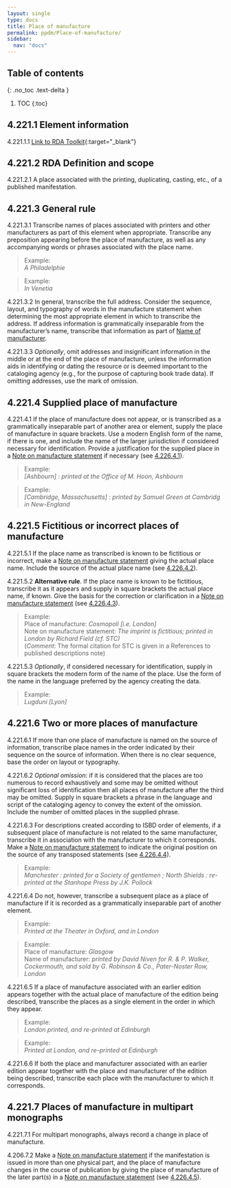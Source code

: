 ```yaml
---
layout: single
type: docs
title: Place of manufacture
permalink: ppdm/Place-of-manufacture/
sidebar:
  nav: "docs"
---
```


## Table of contents
{: .no_toc .text-delta }

1. TOC
{:toc}

## 4.221.1 Element information

<a name="4.221.1.1">4.221.1.1</a> [Link to RDA Toolkit](https://beta.rdatoolkit.org/Content/Index?externalId=en-US_ala-d9676281-26fe-3751-ae5a-d45689d80171){:target="_blank"}

## 4.221.2 RDA Definition and scope

<a name="4.221.2.1">4.221.2.1</a> A place associated with the printing, duplicating, casting, etc., of a published manifestation.

## 4.221.3 General rule

<a name="4.221.3.1">4.221.3.1</a> Transcribe names of places associated with printers and other manufacturers as part of this element when appropriate. Transcribe any preposition appearing before the place of manufacture, as well as any accompanying words or phrases associated with the place name.

>Example:  
><CITE>A Philadelphie</CITE>

>Example:  
><CITE>In Venetia</CITE>

<a name="4.221.3.2">4.221.3.2</a> In general, transcribe the full address. Consider the sequence, layout, and typography of words in the manufacture statement when determining the most appropriate element in which to transcribe the address. If address information is grammatically inseparable from the manufacturer’s name, transcribe that information as part of [Name of manufacturer](/DCRMR/ppdm/Name-of-manufacturer/).

<a name="4.221.3.3">4.221.3.3</a> *Optionally*, omit addresses and insignificant information in the middle or at the end of the place of manufacture, unless the information aids in identifying or dating the resource or is deemed important to the cataloging agency (e.g., for the purpose of capturing book trade data). If omitting addresses, use the mark of omission.

## 4.221.4 Supplied place of manufacture

<a name="4.221.4.1">4.221.4.1</a> If the place of manufacture does not appear, or is transcribed as a grammatically inseparable part of another area or element, supply the place of manufacture in square brackets. Use a modern English form of the name, if there is one, and include the name of the larger jurisdiction if considered necessary for identification. Provide a justification for the supplied place in a [Note on manufacture statement](/DCRMR/ppdm/Note-on-manufacture-statement/) if necessary (see [4.226.4.1](/DCRMR/ppdm/Note-on-manufacture-statement/#4.226.4.1)).

>Example:  
><CITE>[Ashbourn] : printed at the Office of M. Hoon, Ashbourn</CITE>

>Example:  
><CITE>[Cambridge, Massachusetts] : printed by Samuel Green at Cambridg in New-England</CITE>

## 4.221.5 Fictitious or incorrect places of manufacture

<a name="4.221.5.1">4.221.5.1</a> If the place name as transcribed is known to be fictitious or incorrect, make a [Note on manufacture statement](/DCRMR/ppdm/Note-on-manufacture-statement/) giving the actual place name. Include the source of the actual place name (see [4.226.4.2](/DCRMR/ppdm/Note-on-manufacture-statement/#4.226.4.2)).

<a name="4.221.5.2">4.221.5.2</a>  **Alternative rule**. If the place name is known to be fictitious, transcribe it as it appears and supply in square brackets the actual place name, if known. Give the basis for the correction or clarification in a [Note on manufacture statement](/DCRMR/ppdm/Note-on-manufacture-statement/) (see [4.226.4.3](/DCRMR/ppdm/Note-on-manufacture-statement/#4.226.4.3)).

>Example:  
>Place of manufacture: <CITE>Cosmopoli [i.e. London]</CITE>  
>Note on manufacture statement: <CITE>The imprint is fictitious; printed in London by Richard Field (cf. STC)</CITE>  
>(*Comment*: The formal citation for STC  is given in a References to published descriptions note)

<a name="4.221.5.3">4.221.5.3</a> *Optionally*, if considered necessary for identification, supply in square brackets the modern form of the name of the place. Use the form of the name in the language preferred by the agency creating the data.

>Example:  
><CITE>Lugduni [Lyon]</CITE>

## 4.221.6 Two or more places of manufacture

<a name="4.221.6.1">4.221.6.1</a> If more than one place of manufacture is named on the source of information, transcribe place names in the order indicated by their sequence on the source of information. When there is no clear sequence, base the order on layout or typography.

<a name="4.221.6.2">4.221.6.2</a> *Optional omission*: if it is considered that the places are too numerous to record exhaustively and some may be omitted without significant loss of identification then all places of manufacture after the third may be omitted. Supply in square brackets a phrase in the language and script of the cataloging agency to convey the extent of the omission. Include the number of omitted places in the supplied phrase.

<a name="4.221.6.3">4.221.6.3</a> For descriptions created according to ISBD order of elements, if a subsequent place of manufacture is not related to the same manufacturer, transcribe it in association with the manufacturer to which it corresponds. Make a [Note on manufacture statement](/DCRMR/ppdm/Note-on-manufacture-statement/) to indicate the original position on the source of any transposed statements (see [4.226.4.4](/DCRMR/ppdm/Note-on-manufacture-statement/#4.226.4.4)).

>Example:  
><CITE>Manchester : printed for a Society of gentlemen ; North Shields : re-printed at the Stanhope Press by J.K. Pollock</CITE>

<a name="4.221.6.4">4.221.6.4</a> Do not, however, transcribe a subsequent place as a place of manufacture if it is recorded as a grammatically inseparable part of another element. 

>Example:  
><CITE>Printed at the Theater in Oxford, and in London</CITE>

>Example:  
>Place of manufacture: <CITE>Glasgow</CITE>  
>Name of manufacturer: <CITE>printed by David Niven for R. & P. Walker, Cockermouth, and sold by G. Robinson & Co., Pater-Noster Row, London</CITE>

<a name="4.221.6.5">4.221.6.5</a> If a place of manufacture associated with an earlier edition appears together with the actual place of manufacture of the edition being described, transcribe the places as a single element in the order in which they appear.

>Example:  
><CITE>London printed, and re-printed at Edinburgh</CITE>

>Example:  
><CITE>Printed at London, and re-printed at Edinburgh</CITE>

<a name="4.221.6.6">4.221.6.6</a> If both the place and manufacturer associated with an earlier edition appear together with the place and manufacturer of the edition being described, transcribe each place with the manufacturer to which it corresponds.

## 4.221.7 Places of manufacture in multipart monographs

<a name="4.221.7.1">4.221.7.1</a> For multipart monographs, always record a change in place of manufacture.

<a name="4.221.7.2">4.206.7.2</a> Make a [Note on manufacture statement](/DCRMR/ppdm/Note-on-manufacture-statement/) if the manifestation is issued in more than one physical part, and the place of manufacture changes in the course of publication by giving the place of manufacture of the later part(s) in a [Note on manufacture statement](/DCRMR/ppdm/Note-on-manufacture-statement/) (see [4.226.4.5](/DCRMR/ppdm/Note-on-manufacture-statement/#4.226.4.5)).
